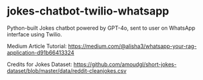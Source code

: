 # jokes-chatbot-twilio-whatsapp
Python-built Jokes chatbot powered by GPT-4o, sent to user on WhatsApp interface using Twilio.

Medium Article Tutorial: https://medium.com/@alisha3/whatsapp-your-rag-application-d91b66413324

Credits for Jokes Dataset: https://github.com/amoudgl/short-jokes-dataset/blob/master/data/reddit-cleanjokes.csv
